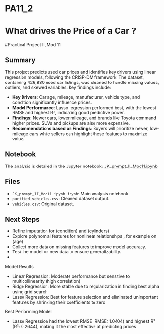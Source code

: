 # PA11_2
# What drives the Price of a Car ?
#Practical Project II, Mod 11

## Summary
This project predicts used car prices and identifies key drivers using linear regression models, following the CRISP-DM framework. The dataset, containing 426,880 used car listings, was cleaned to handle missing values, outliers, and skewed variables. Key findings include:
- **Key Drivers**: Car age, mileage, manufacturer, vehicle type, and condition significantly influence prices.
- **Model Performance**: Lasso regression performed best, with the lowest RMSE and highest R², indicating good predictive power.
- **Findings**: Newer cars, lower mileage, and brands like Toyota command higher prices. SUVs and pickups are also more expensive.
- **Recommendations based on Findings**: Buyers will prioritize newer, low-mileage cars while sellers can highlight these features to maximize value.

## Notebook
The analysis is detailed in the Jupyter notebook: [JK_prompt_II_Mod11.ipynb](JK_prompt_II_Mod11.ipynb)

## Files
- `JK_prompt_II_Mod11.ipynb.ipynb`: Main analysis notebook.
- `purified_vehicles.csv`: Cleaned dataset output.
- `vehicles.csv`: Original dataset.


## Next Steps
- Refine imputation for (condition) and (cylinders)
- Explore polynomial features for nonlinear relationships , for example on (age)
- Collect more data on missing features to improve model accuracy.
- Test the model on new data to ensure generalizability.
- 
Model Results
- Linear Regression: Moderate performance but sensitive to multicollinearity (high correlation) 
- Ridge Regression: More stable due to regularization in finding best alpha using grid search
- Lasso Regression: Best for feature selection and eliminated unimportant features by shrinking their coefficients to zero

Best Performing Model
- Lasso Regression had the lowest RMSE (RMSE: 1.0404) and highest R² (R²: 0.2644), making it the most effective at predicting prices
